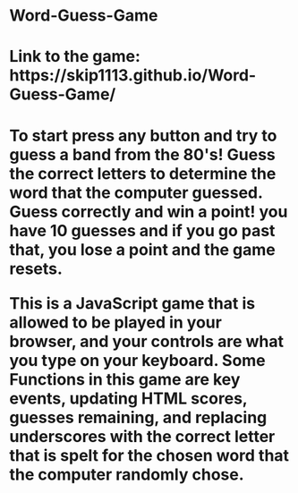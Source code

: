 # Word-Guess-Game

<h1>Link to the game: https://skip1113.github.io/Word-Guess-Game/<h1>

To start press any button and try to guess a band from the 80's!
Guess the correct letters to determine the word that the computer guessed.
Guess correctly and win a point!
you have 10 guesses and if you go past that, you lose a point and the game resets.

This is a JavaScript game that is allowed to be played in your browser, and your controls are what you type on your keyboard. 
Some Functions in this game are key events, updating HTML scores, guesses remaining, and replacing underscores with the correct letter that is spelt for the chosen word that the computer randomly chose.
